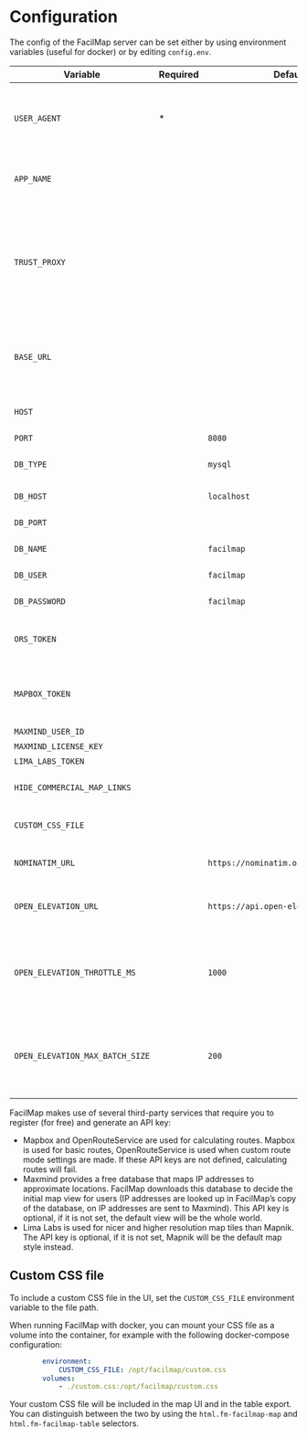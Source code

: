 # Configuration

The config of the FacilMap server can be set either by using environment variables (useful for docker) or by editing `config.env`.

| Variable              | Required | Default     | Meaning                                                                                                                          |
|-----------------------|----------|-------------|----------------------------------------------------------------------------------------------------------------------------------|
| `USER_AGENT`          | *        |             | Will be used for all HTTP requests (search, routing, GPX/KML/OSM/GeoJSON files). You better provide your e-mail address in here. |
| `APP_NAME`            |          |             | If specified, will replace “FacilMap” as the name of the app throughout the UI. |
| `TRUST_PROXY`         |          |             | Whether to trust the X-Forwarded-* headers. Can be `true` or a comma-separated list of IP subnets (see the [express documentation](https://expressjs.com/en/guide/behind-proxies.html)). Currently only used to calculate the base URL for the `opensearch.xml` file. |
| `BASE_URL`            |          |             | If `TRUST_PROXY` does not work for your particular setup, you can manually specify the base URL where FacilMap can be publicly reached here. |
| `HOST`                |          |             | The ip address to listen on (leave empty to listen on all addresses) |
| `PORT`                |          | `8080`      | The port to listen on. |
| `DB_TYPE`             |          | `mysql`     | The type of database. Either `mysql`, `postgres`, `mariadb`, `sqlite`, or `mssql`. |
| `DB_HOST`             |          | `localhost` | The host name of the database server. |
| `DB_PORT`             |          |             | The port of the database server (optional). |
| `DB_NAME`             |          | `facilmap`  | The name of the database. |
| `DB_USER`             |          | `facilmap`  | The username to connect to the database with. |
| `DB_PASSWORD`         |          | `facilmap`  | The password to connect to the database with. |
| `ORS_TOKEN`           |          |             | [OpenRouteService API key](https://openrouteservice.org/). If not specified, advanced routing settings will not be shown. |
| `MAPBOX_TOKEN`        |          |             | [Mapbox API key](https://www.mapbox.com/signup/). If neither this nor `ORS_TOKEN` are specified, the routing tab and any routing options will be hidden. |
| `MAXMIND_USER_ID`     |          |             | [MaxMind user ID](https://www.maxmind.com/en/geolite2/signup). |
| `MAXMIND_LICENSE_KEY` |          |             | MaxMind license key. |
| `LIMA_LABS_TOKEN`     |          |             | [Lima Labs](https://maps.lima-labs.com/) API key |
| `HIDE_COMMERCIAL_MAP_LINKS` |    |             | Set to `1` to hide the links to Google/Bing Maps in the “Map style” menu. |
| `CUSTOM_CSS_FILE`     |          |             | The path of a CSS file that should be included ([see more details below](#custom-css-file)). |
| `NOMINATIM_URL`       |          | `https://nominatim.openstreetmap.org` | The URL to the Nominatim server (used to search for places). |
| `OPEN_ELEVATION_URL`  |          | `https://api.open-elevation.com` | The URL to the Open Elevation server (used to look up the elevation for markers). |
| `OPEN_ELEVATION_THROTTLE_MS` |   | `1000` | The minimum time between two requests to the Open Elevation API. Set to `0` if you are using your own self-hosted instance of Open Elevation. |
| `OPEN_ELEVATION_MAX_BATCH_SIZE` | | `200` | The maximum number of points to resolve in one request through the Open Elevation API. Set this to `1000` if you are using your own self-hosted Open Elevation instance. |

FacilMap makes use of several third-party services that require you to register (for free) and generate an API key:
* Mapbox and OpenRouteService are used for calculating routes. Mapbox is used for basic routes, OpenRouteService is used when custom route mode settings are made. If these API keys are not defined, calculating routes will fail.
* Maxmind provides a free database that maps IP addresses to approximate locations. FacilMap downloads this database to decide the initial map view for users (IP addresses are looked up in FacilMap’s copy of the database, on IP addresses are sent to Maxmind). This API key is optional, if it is not set, the default view will be the whole world.
* Lima Labs is used for nicer and higher resolution map tiles than Mapnik. The API key is optional, if it is not set, Mapnik will be the default map style instead.

## Custom CSS file

To include a custom CSS file in the UI, set the `CUSTOM_CSS_FILE` environment variable to the file path.

When running FacilMap with docker, you can mount your CSS file as a volume into the container, for example with the following docker-compose configuration:
```yaml
		environment:
			CUSTOM_CSS_FILE: /opt/facilmap/custom.css
		volumes:
			- ./custom.css:/opt/facilmap/custom.css
```

Your custom CSS file will be included in the map UI and in the table export. You can distinguish between the two by using the `html.fm-facilmap-map` and `html.fm-facilmap-table` selectors.